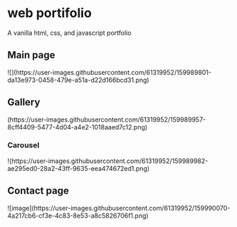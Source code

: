 # web portifolio
A vanilla html, css, and javascript portfolio

<h2>Main page</h2>
![](https://user-images.githubusercontent.com/61319952/159989801-da13e973-0458-479e-a51a-d22d166bcd31.png)

<h2>Gallery</h2>
(https://user-images.githubusercontent.com/61319952/159989957-8cff4409-5477-4d04-a4e2-1018aaed7c12.png)
<h3>Carousel</h3>
!(https://user-images.githubusercontent.com/61319952/159989982-ae295ed0-28a2-43ff-9635-eea474672ed1.png)

<h2>Contact page</h2>
![image](https://user-images.githubusercontent.com/61319952/159990070-4a217cb6-cf3e-4c83-8e53-a8c5826706f1.png)

